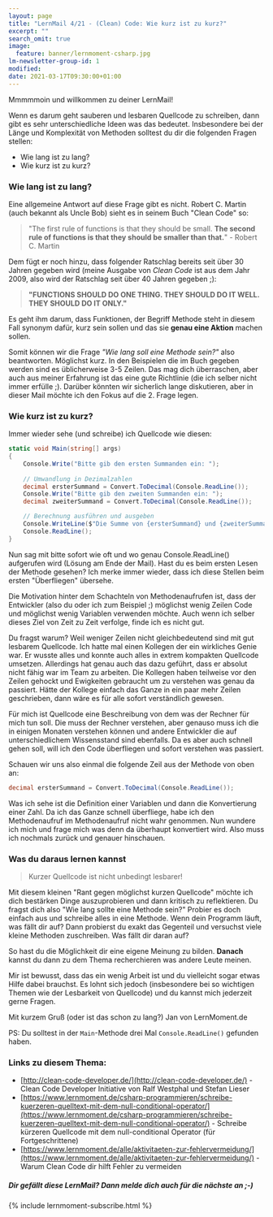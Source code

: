 ```yaml
---
layout: page
title: "LernMail 4/21 - (Clean) Code: Wie kurz ist zu kurz?"
excerpt: ""
search_omit: true
image:
  feature: banner/lernmoment-csharp.jpg
lm-newsletter-group-id: 1
modified:
date: 2021-03-17T09:30:00+01:00
---
```


Mmmmmoin und willkommen zu deiner LernMail!

Wenn es darum geht sauberen und lesbaren Quellcode zu schreiben, dann gibt es sehr unterschiedliche Ideen was das bedeutet. Insbesondere bei der Länge und Komplexität von Methoden solltest du dir die folgenden Fragen stellen:
 - Wie lang ist zu lang?
 - Wie kurz ist zu kurz?

### Wie lang ist zu lang?
Eine allgemeine Antwort auf diese Frage gibt es nicht. Robert C. Martin (auch bekannt als Uncle Bob) sieht es in seinem Buch "Clean Code" so:

> "The first rule of functions is that they should be small. **The second rule of functions is that they should be smaller than that.**" - Robert C. Martin

Dem fügt er noch hinzu, dass folgender Ratschlag bereits seit über 30 Jahren gegeben wird (meine Ausgabe von *Clean Code* ist aus dem Jahr 2009, also wird der Ratschlag seit über 40 Jahren gegeben ;):

> **"FUNCTIONS SHOULD DO ONE THING. THEY SHOULD DO IT WELL. THEY SHOULD DO IT ONLY."**

Es geht ihm darum, dass Funktionen, der Begriff Methode steht in diesem Fall synonym dafür, kurz sein sollen und das sie **genau eine Aktion** machen sollen.

Somit können wir die Frage *"Wie lang soll eine Methode sein?"* also beantworten. Möglichst kurz. In den Beispielen die im Buch gegeben werden sind es üblicherweise 3-5 Zeilen. Das mag dich überraschen, aber auch aus meiner Erfahrung ist das eine gute Richtlinie (die ich selber nicht immer erfülle ;). Darüber könnten wir sicherlich lange diskutieren, aber in dieser Mail möchte ich den Fokus auf die 2. Frage legen.

### Wie kurz ist zu kurz?
Immer wieder sehe (und schreibe) ich Quellcode wie diesen:

```csharp
static void Main(string[] args)
{
    Console.Write("Bitte gib den ersten Summanden ein: ");
    
    // Umwandlung in Dezimalzahlen
    decimal ersterSummand = Convert.ToDecimal(Console.ReadLine());
    Console.Write("Bitte gib den zweiten Summanden ein: ");
    decimal zweiterSummand = Convert.ToDecimal(Console.ReadLine());

    // Berechnung ausführen und ausgeben
    Console.WriteLine($"Die Summe von {ersterSummand} und {zweiterSummand} ist {ersterSummand + zweiterSummand}");
    Console.ReadLine();
}
```

Nun sag mit bitte sofort wie oft und wo genau Console.ReadLine() aufgerufen wird (Lösung am Ende der Mail). Hast du es beim ersten Lesen der Methode gesehen? Ich merke immer wieder, dass ich diese Stellen beim ersten "Überfliegen" übersehe. 

Die Motivation hinter dem Schachteln von Methodenaufrufen ist, dass der Entwickler (also du oder ich zum Beispiel ;) möglichst wenig Zeilen Code und möglichst wenig Variablen verwenden möchte. Auch wenn ich selber dieses Ziel von Zeit zu Zeit verfolge, finde ich es nicht gut.

Du fragst warum? Weil weniger Zeilen nicht gleichbedeutend sind mit gut lesbarem Quellcode. Ich hatte mal einen Kollegen der ein wirkliches Genie war. Er wusste alles und konnte auch alles in extrem kompakten Quellcode umsetzen. Allerdings hat genau auch das dazu geführt, dass er absolut nicht fähig war im Team zu arbeiten. Die Kollegen haben teilweise vor den Zeilen gehockt und Ewigkeiten gebraucht um zu verstehen was genau da passiert. Hätte der Kollege einfach das Ganze in ein paar mehr Zeilen geschrieben, dann wäre es für alle sofort verständlich gewesen.

Für mich ist Quellcode eine Beschreibung von dem was der Rechner für mich tun soll. Die muss der Rechner verstehen, aber genauso muss ich die in einigen Monaten verstehen können und andere Entwickler die auf unterschiedlichem Wissensstand sind ebenfalls. Da es aber auch schnell gehen soll, will ich den Code überfliegen und sofort verstehen was passiert.

Schauen wir uns also einmal die folgende Zeil aus der Methode von oben an:

```csharp
decimal ersterSummand = Convert.ToDecimal(Console.ReadLine());
```

Was ich sehe ist die Definition einer Variablen und dann die Konvertierung einer Zahl. Da ich das Ganze schnell überfliege, habe ich den Methodenaufruf im Methodenaufruf nicht wahr genommen. Nun wundere ich mich und frage mich was denn da überhaupt konvertiert wird. Also muss ich nochmals zurück und genauer hinschauen.

### Was du daraus lernen kannst

> Kurzer Quellcode ist nicht unbedingt lesbarer!

Mit diesem kleinen "Rant gegen möglichst kurzen Quellcode" möchte ich dich bestärken Dinge auszuprobieren und dann kritisch zu reflektieren. Du fragst dich also "Wie lang sollte eine Methode sein?" Probier es doch einfach aus und schreibe alles in eine Methode. Wenn dein Programm läuft, was fällt dir auf? Dann probierst du exakt das Gegenteil und versuchst viele kleine Methoden zuschreiben. Was fällt dir daran auf?

So hast du die Möglichkeit dir eine eigene Meinung zu bilden. **Danach** kannst du dann zu dem Thema recherchieren was andere Leute meinen.

Mir ist bewusst, dass das ein wenig Arbeit ist und du vielleicht sogar etwas Hilfe dabei brauchst. Es lohnt sich jedoch (insbesondere bei so wichtigen Themen wie der Lesbarkeit von Quellcode) und du kannst mich jederzeit gerne Fragen.

Mit kurzem Gruß (oder ist das schon zu lang?)
Jan von LernMoment.de

PS: Du solltest in der `Main`-Methode drei Mal `Console.ReadLine()` gefunden haben.

### Links zu diesem Thema:
- [http://clean-code-developer.de/](http://clean-code-developer.de/) - Clean Code Developer Initiative von Ralf Westphal und Stefan Lieser
- [https://www.lernmoment.de/csharp-programmieren/schreibe-kuerzeren-quelltext-mit-dem-null-conditional-operator/](https://www.lernmoment.de/csharp-programmieren/schreibe-kuerzeren-quelltext-mit-dem-null-conditional-operator/) - Schreibe kürzeren Quellcode mit dem null-conditional Operator (für Fortgeschrittene)
- [https://www.lernmoment.de/alle/aktivitaeten-zur-fehlervermeidung/](https://www.lernmoment.de/alle/aktivitaeten-zur-fehlervermeidung/) - Warum Clean Code dir hilft Fehler zu vermeiden


<div class="subscribe-notice">
  <h5>Dir gefällt diese LernMail? Dann melde dich auch für die nächste an ;-)</h5>
	{% include lernmoment-subscribe.html %}
</div>